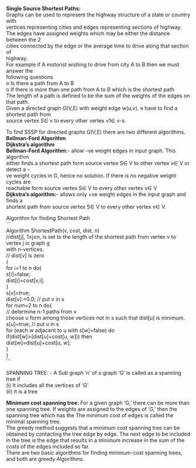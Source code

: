 **Single Source Shortest Paths:**  
Graphs can be used to represent the highway structure of a state or country with  
vertices representing cities and edges representing sections of highway.  
The edges have assigned weights which may be either the distance between the 2  
cities connected by the edge or the average time to drive along that section of  
highway.  
For example if A motorist wishing to drive from city A to B then we must answer the  
following questions  
o Is there a path from A to B  
o If there is more than one path from A to B which is the shortest path  
The length of a path is defined to be the sum of the weights of the edges on that path.  
Given a directed graph G(V,E) with weight edge w(u,v). e have to find a shortest path from  
source vertex S∈ v to every other vertex v1∈ v-s.

To find SSSP for directed graphs G(V,E) there are two different algorithms.  
 **Bellman-Ford Algorithm**  
 **Dijkstra’s algorithm**  
**Bellman-Ford Algorithm:**\- allow –ve weight edges in input graph. This algorithm  
either finds a shortest path form source vertex S∈ V to other vertex v∈ V or detect a –  
ve weight cycles in G, hence no solution. If there is no negative weight cycles are  
reachable form source vertex S∈ V to every other vertex v∈ V  
**Dijkstra’s algorithm:**\- allows only \+ve weight edges in the input graph and finds a  
shortest path from source vertex S∈ V to every other vertex v∈ V.

Algorithm for finding Shortest Path  
\`\`\`  
Algorithm ShortestPath(v, cost, dist, n)  
//dist\[j\], 1≤j≤n, is set to the length of the shortest path from vertex v to vertex j in graph g  
with n-vertices.  
// dist\[v\] is zero  
{  
for i=1 to n do{  
s\[i\]=false;  
dist\[i\]=cost\[v,i\];  
}  
s\[v\]=true;  
dist\[v\]:=0.0; // put v in s  
for num=2 to n do{  
// determine n-1 paths from v  
choose u form among those vertices not in s such that dist\[u\] is minimum.  
s\[u\]=true; // put u in s  
for (each w adjacent to u with s\[w\]=false) do  
if(dist\[w\]\>(dist\[u\]+cost\[u, w\])) then  
dist\[w\]=dist\[u\]+cost\[u, w\];  
}  
}  
\`\`\`

SPANNING TREE: \- A Sub graph ‘n’ of o graph ‘G’ is called as a spanning tree if  
(i) It includes all the vertices of ‘G’  
(ii) It is a tree

**Minimum cost spanning tree:** For a given graph ‘G,’ there can be more than one spanning tree. If weights are assigned to the edges of ‘G,’ then the spanning tree which has the The minimum cost of edges is called the minimal spanning tree.  
The greedy method suggests that a minimum cost spanning tree can be obtained by contacting the tree edge by edge. The next edge to be included in the tree is the edge that results in a minimum increase in the sum of the costs of the edges included so far.  
There are two basic algorithms for finding minimum-cost spanning trees, and both are greedy Algorithms.

